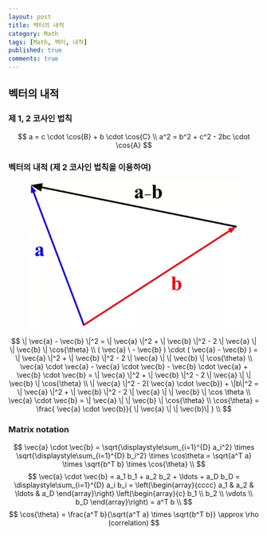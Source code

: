 ```yaml
---
layout: post
title: 벡터의 내적
category: Math
tags: [Math, 벡터, 내적]
published: true
comments: true
---
```


벡터의 내적
---

### 제 1, 2 코사인 법칙
$$ a = c \cdot \cos{B} + b \cdot \cos{C} \\
a^2 = b^2 + c^2 - 2bc \cdot \cos{A} $$

### 벡터의 내적 (제 2 코사인 법칙을 이용하여)
<center>
<figure>
<img src="/assets/images/Math/inner_product.png" alt="">
</figure>
</center>

$$ \| \vec{a} - \vec{b} \|^2 = \| \vec{a} \|^2 + \| \vec{b} \|^2 - 2 \| \vec{a} \| \| \vec{b} \| \cos{\theta} \\
( \vec{a} \ - \vec{b} ) \cdot ( \vec{a} - \vec{b} ) = \| \vec{a} \|^2 + \| \vec{b} \|^2 - 2 \| \vec{a} \| \| \vec{b} \| \cos{\theta} \\
\vec{a} \cdot \vec{a} - \vec{a} \cdot \vec{b} - \vec{b} \cdot \vec{a} + \vec{b} \cdot \vec{b} = \| \vec{a} \|^2 + \| \vec{b} \|^2 - 2 \| \vec{a} \| \| \vec{b} \| \cos{\theta} \\
\| \vec{a} \|^2 - 2( \vec{a} \cdot \vec{b}) + \|b\|^2 = \| \vec{a} \|^2 + \| \vec{b} \|^2 - 2 \| \vec{a} \| \| \vec{b} \| \cos \theta \\
\vec{a} \cdot \vec{b} =  \| \vec{a} \| \| \vec{b} \| \cos{\theta} \\
\cos{\theta} = \frac{ \vec{a} \cdot \vec{b}}{ \| \vec{a} \| \| \vec{b}\| } \\ $$

### Matrix notation
$$ \vec{a} \cdot \vec{b} = \sqrt{\displaystyle\sum_{i=1}^{D} a_i^2} \times \sqrt{\displaystyle\sum_{i=1}^{D} b_i^2} \times \cos\theta = \sqrt{a^T a} \times \sqrt{b^T b} \times \cos{\theta} \\ $$
$$ \vec{a} \cdot \vec{b} = a_1 b_1 + a_2 b_2 + \ldots + a_D b_D = \displaystyle\sum_{i=1}^{D} a_i b_i = \left(\begin{array}{cccc} a_1 & a_2 & \ldots & a_D \end{array}\right) \left(\begin{array}{c} b_1 \\ b_2 \\ \vdots \\ b_D \end{array}\right) = a^T b \\ $$
$$ \cos{\theta} = \frac{a^T b}{\sqrt{a^T a} \times \sqrt{b^T b}} \approx \rho (correlation) $$


